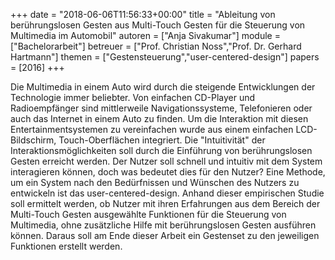 +++
date = "2018-06-06T11:56:33+00:00"
title = "Ableitung von berührungslosen Gesten aus Multi-Touch Gesten für die Steuerung von Multimedia im Automobil"
autoren = ["Anja Sivakumar"]
module = ["Bachelorarbeit"]
betreuer = ["Prof. Christian Noss","Prof. Dr. Gerhard Hartmann"]
themen = ["Gestensteuerung","user-centered-design"]
papers = [2016]
+++

Die Multimedia in einem Auto wird durch die steigende Entwicklungen der Technologie
immer beliebter. Von einfachen CD-Player und Radioempfänger sind mittlerweile
Navigationssysteme, Telefonieren oder auch das Internet in einem Auto zu finden. Um
die Interaktion mit diesen Entertainmentsystemen zu vereinfachen wurde aus einem
einfachen LCD-Bildschirm, Touch-Oberflächen integriert. Die "Intuitivität" der Interaktionsmöglichkeiten
soll durch die Einführung von berührungslosen Gesten erreicht
werden. Der Nutzer soll schnell und intuitiv mit dem System interagieren können, doch
was bedeutet dies für den Nutzer? Eine Methode, um ein System nach den Bedürfnissen
und Wünschen des Nutzers zu entwickeln ist das user-centered-design. Anhand dieser
empirischen Studie soll ermittelt werden, ob Nutzer mit ihren Erfahrungen aus dem
Bereich der Multi-Touch Gesten ausgewählte Funktionen für die Steuerung von Multimedia,
ohne zusätzliche Hilfe mit berührungslosen Gesten ausführen können. Daraus
soll am Ende dieser Arbeit ein Gestenset zu den jeweiligen Funktionen erstellt werden.
